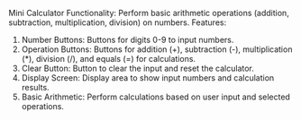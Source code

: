 Mini Calculator
Functionality: Perform basic arithmetic operations (addition, subtraction, multiplication, division) on numbers. 
Features: 
1. Number Buttons: Buttons for digits 0-9 to input numbers.
2. Operation Buttons: Buttons for addition (+), subtraction (-), multiplication (*), division (/), and equals (=) for calculations.
3. Clear Button: Button to clear the input and reset the calculator.
4. Display Screen: Display area to show input numbers and calculation results.
5. Basic Arithmetic: Perform calculations based on user input and selected operations.
